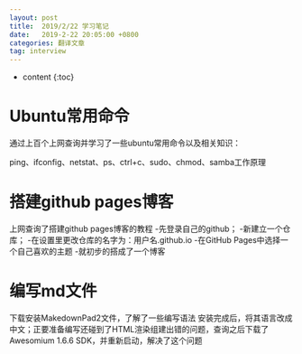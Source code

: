 ```yaml
---
layout: post
title:  2019/2/22 学习笔记
date:   2019-2-22 20:05:00 +0800
categories: 翻译文章
tag: interview
---
```


* content
{:toc}

Ubuntu常用命令
====================================
通过上百个上网查询并学习了一些ubuntu常用命令以及相关知识：

ping、ifconfig、netstat、ps、ctrl+c、sudo、chmod、samba工作原理

搭建github pages博客
====================================
上网查询了搭建github pages博客的教程
-先登录自己的github；
-新建立一个仓库；
-在设置里更改仓库的名字为：用户名.github.io
-在GitHub Pages中选择一个自己喜欢的主题
-就初步的搭成了一个博客

编写md文件
====================================
下载安装MakedownPad2文件，了解了一些编写语法
安装完成后，将其语言改成中文；正要准备编写还碰到了HTML渲染组建出错的问题，查询之后下载了 Awesomium 1.6.6 SDK，并重新启动，解决了这个问题